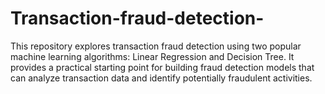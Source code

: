 # Transaction-fraud-detection-
This repository explores transaction fraud detection using two popular machine learning algorithms: Linear Regression and Decision Tree. It provides a practical starting point for building fraud detection models that can analyze transaction data and identify potentially fraudulent activities.
